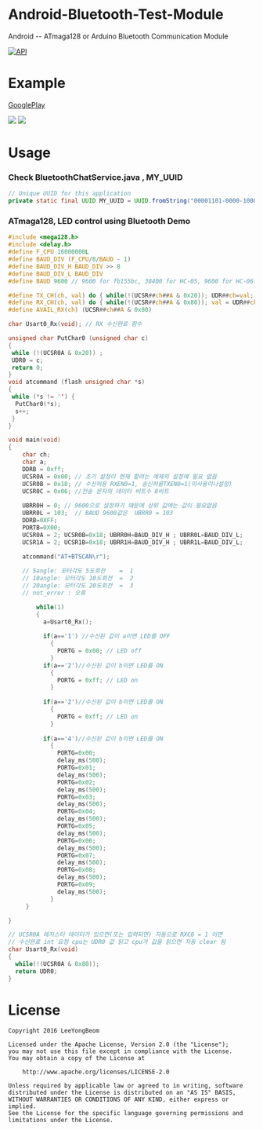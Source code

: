 # Android-Bluetooth-Test-Module
Android -- ATmaga128 or Arduino Bluetooth Communication Module

[![API](https://img.shields.io/badge/API-9%2B-brightgreen.svg?style=flat)](https://android-arsenal.com/api?level=9)


# Example
[GooglePlay](https://play.google.com/store/apps/details?id=com.ybproject.sig_test_BTmodule) 

![](https://github.com/yongbeam/Android-Bluetooth-Test-Module/blob/master/Cap%202016-03-16%2020-26-25-521.jpg?raw=true)
![](https://github.com/yongbeam/Android-Bluetooth-Test-Module/blob/master/Cap%202016-03-16%2020-26-27-530.jpg?raw=true)


# Usage

### Check BluetoothChatService.java , MY_UUID
```JAVA
// Unique UUID for this application
private static final UUID MY_UUID = UUID.fromString("00001101-0000-1000-8000-00805F9B34FB");
```


### ATmaga128,  LED control using Bluetooth Demo
```C
#include <mega128.h>
#include <delay.h>
#define F_CPU 16000000L
#define BAUD_DIV (F_CPU/8/BAUD - 1)
#define BAUD_DIV_H BAUD_DIV >> 8
#define BAUD_DIV_L BAUD_DIV
#define BAUD 9600 // 9600 for fb155bc, 38400 for HC-05, 9600 for HC-06(default)

#define TX_CH(ch, val) do { while(!(UCSR##ch##A & 0x20)); UDR##ch=val; } while(0)
#define RX_CH(ch, val) do { while(!(UCSR##ch##A & 0x80)); val = UDR##ch; } while(0)
#define AVAIL_RX(ch) (UCSR##ch##A & 0x80)

char Usart0_Rx(void); // RX 수신완료 함수

unsigned char PutChar0 (unsigned char c)
{
 while (!(UCSR0A & 0x20)) ;
 UDR0 = c;
 return 0;
}
void atcommand (flash unsigned char *s)
{
 while (*s != '') {
  PutChar0(*s);
  s++;
 }
}

void main(void)
{
    char ch;
    char a;
    DDRB = 0xff; 
    UCSR0A = 0x00; // 초기 설정이 현재 할려는 예제의 설정에 필요 없음
    UCSR0B = 0x18; // 수신허용 RXEN0=1, 송신허용TXEN0=1(미사용이나설정) 
    UCSR0C = 0x06; //전송 문자의 데이터 비트수 8비트
    
    UBRR0H = 0; // 9600으로 설정하기 때문에 상위 값에는 값이 필요없음
    UBRR0L = 103;  // BAUD 9600값은  UBRR0 = 103
    DDRB=0XFF;
    PORTB=0X00;
    UCSR0A = 2; UCSR0B=0x18; UBRR0H=BAUD_DIV_H ; UBRR0L=BAUD_DIV_L;
    UCSR1A = 2; UCSR1B=0x18; UBRR1H=BAUD_DIV_H ; UBRR1L=BAUD_DIV_L;

    atcommand("AT+BTSCAN\r"); 
    
    // 5angle: 모터각도 5도회전    =  1
    // 10angle: 모터각도 10도회전  =  2
    // 20angle: 모터각도 20도회전  =  3
    // not_error : 오류

        while(1)
        {
          a=Usart0_Rx();
          
          if(a=='1') //수신된 값이 a이면 LED를 OFF
            {
              PORTG = 0x00; // LED off  
            }
          if(a=='2')//수신된 값이 b이면 LED를 ON
            {
              PORTG = 0xff; // LED on
            } 
            
          if(a=='2')//수신된 값이 b이면 LED를 ON
            {
              PORTG = 0xff; // LED on
            }
               
          if(a=='4')//수신된 값이 b이면 LED를 ON
            {
              PORTG=0x00;   
              delay_ms(500); 
              PORTG=0x01;   
              delay_ms(500);
              PORTG=0x02;   
              delay_ms(500);
              PORTG=0x03;   
              delay_ms(500); 
              PORTG=0x04;   
              delay_ms(500);
              PORTG=0x05;   
              delay_ms(500);  
              PORTG=0x06;   
              delay_ms(500); 
              PORTG=0x07;   
              delay_ms(500);
              PORTG=0x08;   
              delay_ms(500);
              PORTG=0x09;   
              delay_ms(500);
            }
     }                                             

}

// UCSR0A 레지스터 데이터가 있으면(또는 입력되면) 자동으로 RXC0 = 1 이면
// 수신완료 int 요청 cpu는 UDR0 값 읽고 cpu가 값을 읽으면 자동 clear 됨  
char Usart0_Rx(void)
{
  while(!(UCSR0A & 0x80));
  return UDR0; 
} 
```


# License

    Copyright 2016 LeeYongBeom

    Licensed under the Apache License, Version 2.0 (the "License");
    you may not use this file except in compliance with the License.
    You may obtain a copy of the License at

        http://www.apache.org/licenses/LICENSE-2.0

    Unless required by applicable law or agreed to in writing, software
    distributed under the License is distributed on an "AS IS" BASIS,
    WITHOUT WARRANTIES OR CONDITIONS OF ANY KIND, either express or implied.
    See the License for the specific language governing permissions and
    limitations under the License.

